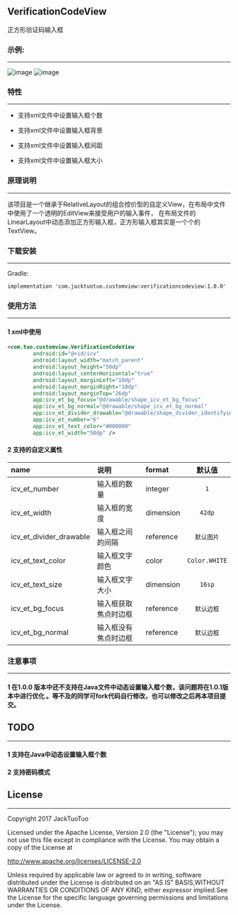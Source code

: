 VerificationCodeView
-------------

正方形验证码输入框

### 示例:
--------
![image](https://github.com/JackTuoTuo/VerificationCodeView/blob/master/demo.png)  ![image](https://github.com/JackTuoTuo/VerificationCodeView/blob/master/GIF.gif)

### 特性
--------
- 支持xml文件中设置输入框个数

- 支持xml文件中设置输入框背景

- 支持xml文件中设置输入框间距

- 支持xml文件中设置输入框大小

### 原理说明
--------
该项目是一个继承于RelativeLayout的组合控价型的自定义View，在布局中文件中使用了一个透明的EditView来接受用户的输入事件，
在布局文件的LinearLayout中动态添加正方形输入框，正方形输入框其实是一个个的TextView。


### 下载安装
--------
Gradle:  
``` xml
implementation 'com.jacktuotuo.customview:verificationcodeview:1.0.0'
```


### 使用方法
--------
#### 1 xml中使用
``` xml
<com.tuo.customview.VerificationCodeView
        android:id="@+id/icv"
        android:layout_width="match_parent"
        android:layout_height="50dp"
        android:layout_centerHorizontal="true"
        android:layout_marginLeft="10dp"
        android:layout_marginRight="10dp"
        android:layout_marginTop="26dp"
        app:icv_et_bg_focus="@drawable/shape_icv_et_bg_focus"
        app:icv_et_bg_normal="@drawable/shape_icv_et_bg_normal"
        app:icv_et_divider_drawable="@drawable/shape_divider_identifying"
        app:icv_et_number="6"
        app:icv_et_text_color="#000000"
        app:icv_et_width="50dp" />
```
#### 2 支持的自定义属性
|name|说明|format|默认值|
|:--|:--|:--|:--:|
|icv_et_number|输入框的数量|integer|```1```|
|icv_et_width|输入框的宽度|dimension|```42dp```|
|icv_et_divider_drawable|输入框之间的间隔|reference|```默认图片```|
|icv_et_text_color|输入框文字颜色|color|```Color.WHITE```|
|icv_et_text_size|输入框文字大小|dimension|```16sp```|
|icv_et_bg_focus|输入框获取焦点时边框|reference|```默认边框```|
|icv_et_bg_normal|输入框没有焦点时边框|reference|```默认边框```|

### 注意事项
--------
#### 1 在1.0.0 版本中还不支持在Java文件中动态设置输入框个数，该问题将在1.0.1版本中进行优化 。等不及的同学可fork代码自行修改，也可以修改之后再本项目提交。

## TODO
--------
#### 1 支持在Java中动态设置输入框个数
#### 2 支持密码模式


## License
--------
Copyright 2017 JackTuoTuo

Licensed under the Apache License, Version 2.0 (the "License");
you may not use this file except in compliance with the License.
You may obtain a copy of the License at

   http://www.apache.org/licenses/LICENSE-2.0

Unless required by applicable law or agreed to in writing, software
distributed under the License is distributed on an "AS IS" BASIS,WITHOUT WARRANTIES OR CONDITIONS OF ANY KIND, either expressor implied.See the License for the specific language governing permissions and limitations under the License.

